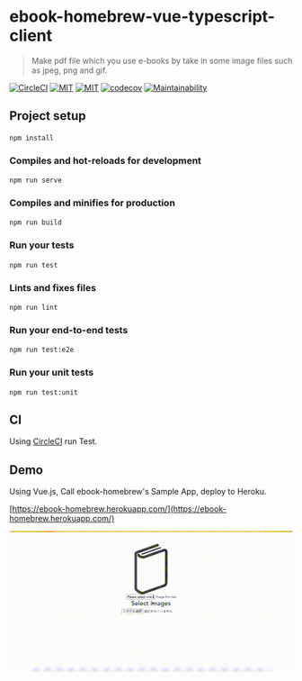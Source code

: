 # ebook-homebrew-vue-typescript-client

> Make pdf file which you use e-books by take in some image files such as jpeg, png and gif.

[![CircleCI](https://circleci.com/gh/tubone24/ebook-homebrew-vue-typescript-client.svg?style=svg)](https://circleci.com/gh/tubone24/ebook-homebrew-vue-typescript-client)
[![MIT](http://img.shields.io/badge/license-MIT-blue.svg?style=flat)](https://github.com/tubone24/ebook-homebrew-vue-typescript-client/blob/master/LICENSE)
[![MIT](https://img.shields.io/badge/PRs-welcome-brightgreen.svg?style=flat-square)](http://makeapullrequest.com)
[![codecov](https://codecov.io/gh/tubone24/ebook-homebrew-vue-typescript-client/branch/master/graph/badge.svg)](https://codecov.io/gh/tubone24/ebook-homebrew-vue-typescript-client)
[![Maintainability](https://api.codeclimate.com/v1/badges/bbaafb647be70bc552e2/maintainability)](https://codeclimate.com/github/tubone24/ebook-homebrew-vue-typescript-client/maintainability)
## Project setup
```
npm install
```

### Compiles and hot-reloads for development
```
npm run serve
```

### Compiles and minifies for production
```
npm run build
```

### Run your tests
```
npm run test
```

### Lints and fixes files
```
npm run lint
```

### Run your end-to-end tests
```
npm run test:e2e
```

### Run your unit tests
```
npm run test:unit
```

## CI

Using [CircleCI](https://circleci.com/gh/tubone24/ebook-homebrew-vue-typescript-client) run Test.

## Demo
Using Vue.js, Call ebook-homebrew's Sample App, deploy to Heroku.

[https://ebook-homebrew.herokuapp.com/](https://ebook-homebrew.herokuapp.com/)

![Android](https://github.com/tubone24/ebook-homebrew-vue-typescript-client/raw/master/docs/images/vue.gif)
